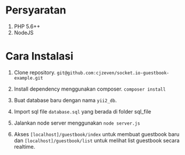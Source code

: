 Persyaratan
===========

1. PHP 5.6++
2. NodeJS

Cara Instalasi
==============

1. Clone repository.
`git@github.com:cjzeven/socket.io-guestbook-example.git`

2. Install dependency menggunakan composer.
`composer install`

3. Buat database baru dengan nama `yii2_db`.

4. Import sql file `database.sql` yang berada di folder sql_file

5. Jalankan node server menggunakan `node server.js`

6. Akses `[localhost]/guestbook/index` untuk membuat guestbook baru dan `[localhost]/guestbook/list` untuk melihat list guestbook secara realtime.